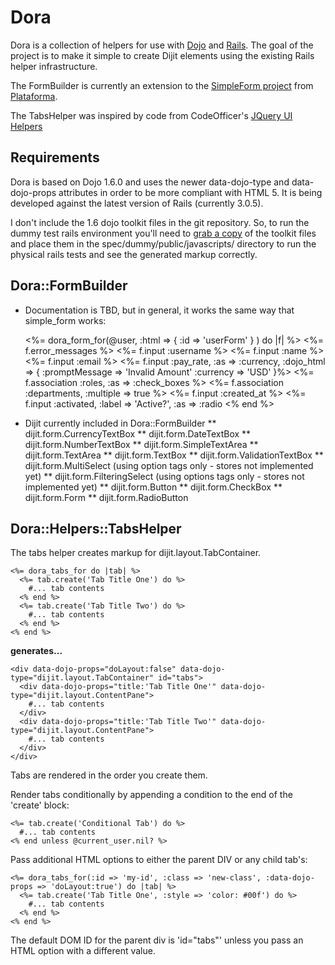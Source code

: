 # Dora

Dora is a collection of helpers for use with [Dojo](http://dojotoolkit.org) and [Rails](http://rubyonrails.org). The goal of the project is to make it simple to create Dijit elements using the existing Rails helper infrastructure.  

The FormBuilder is currently an extension to the [SimpleForm project](https://github.com/plataformatec/simple_form) from [Plataforma](http://blog.plataformatec.com.br/tag/simple_form). 

The TabsHelper was inspired by code from CodeOfficer's [JQuery UI Helpers](https://github.com/CodeOfficer/jquery-ui-rails-helpers)

## Requirements 

Dora is based on Dojo 1.6.0 and uses the newer data-dojo-type and data-dojo-props attributes in order to be more compliant with HTML 5. It is being developed against the latest version of Rails (currently 3.0.5). 

I don't include the 1.6 dojo toolkit files in the git repository. So, to run the dummy test rails environment you'll need to [grab a copy](http://download.dojotoolkit.org/) of the toolkit files and place them in the spec/dummy/public/javascripts/ directory to run the physical rails tests and see the generated markup correctly.

## Dora::FormBuilder 

* Documentation is TBD, but in general, it works the same way that simple_form works: 

    <%= dora_form_for(@user, :html => { :id => 'userForm' } ) do |f| %>
    <%= f.error_messages %>
    <%= f.input :username %>
    <%= f.input :name %>
    <%= f.input :email %>
    <%= f.input :pay_rate, :as => :currency, 
                :dojo_html => { :promptMessage => 'Invalid Amount' 
                                :currency => 'USD' }%>
    <%= f.association :roles, :as => :check_boxes %>
    <%= f.association :departments, :multiple => true %>
    <%= f.input :created_at %>
    <%= f.input :activated, :label => 'Active?', :as => :radio
    <% end %>

* Dijit currently included in Dora::FormBuilder
** dijit.form.CurrencyTextBox
** dijit.form.DateTextBox
** dijit.form.NumberTextBox
** dijit.form.SimpleTextArea
** dijit.form.TextArea
** dijit.form.TextBox
** dijit.form.ValidationTextBox
** dijit.form.MultiSelect (using option tags only - stores not implemented yet)
** dijit.form.FilteringSelect (using options tags only - stores not implemented yet) 
** dijit.form.Button
** dijit.form.CheckBox
** dijit.form.Form
** dijit.form.RadioButton

## Dora::Helpers::TabsHelper 

The tabs helper creates markup for dijit.layout.TabContainer. 

    <%= dora_tabs_for do |tab| %>
      <%= tab.create('Tab Title One') do %>
        #... tab contents
      <% end %>
      <%= tab.create('Tab Title Two') do %>
        #... tab contents
      <% end %>
    <% end %>

**generates...**

    <div data-dojo-props="doLayout:false" data-dojo-type="dijit.layout.TabContainer" id="tabs">
      <div data-dojo-props="title:'Tab Title One'" data-dojo-type="dijit.layout.ContentPane">
        #... tab contents
      </div>
      <div data-dojo-props="title:'Tab Title Two'" data-dojo-type="dijit.layout.ContentPane">
        #... tab contents
      </div>
    </div>

Tabs are rendered in the order you create them. 

Render tabs conditionally by appending a condition to the end of the 'create' block: 

    <%= tab.create('Conditional Tab') do %>
      #... tab contents
    <% end unless @current_user.nil? %>

Pass additional HTML options to either the parent DIV or any child tab's: 

    <%= dora_tabs_for(:id => 'my-id', :class => 'new-class', :data-dojo-props => 'doLayout:true') do |tab| %>
      <%= tab.create('Tab Title One', :style => 'color: #00f') do %>
        #... tab contents
      <% end %>
    <% end %>
  
The default DOM ID for the parent div is 'id="tabs"' unless you pass an HTML option with a different value.

